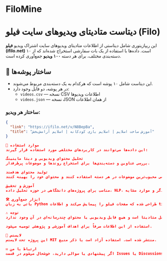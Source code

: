 # FiloMine
# دیتاست متادیتای ویدیوهای سایت فیلو (Filo)

این ریپازیتوری شامل دیتاستی از اطلاعات متادیتای ویدیوهای سایت اشتراک ویدیو **فیلو (ifilo.net)** است. داده‌ها با استفاده از یک بات سفارشی استخراج شده‌اند که از ۱۰ دسته‌بندی مختلف، برای هر دسته **۱۰۰ ویدیو** جمع‌آوری کرده است.

## 📂 ساختار پوشه‌ها

- این دیتاست شامل ۱۰ پوشه است که هرکدام به یک دسته‌بندی مربوط می‌شوند.
- در هر پوشه، دو فایل وجود دارد:
  - `videos.csv` — نسخه CSV اطلاعات ویدیوها
  - `videos.json` — نسخه JSON از همان اطلاعات

### ساختار هر ویدیو:

```json
{
  "link": "https://ifilo.net/v/N8BepBa",
  "title": "آموزش ساخت اسلایم | اسلایم بازی کودکانه | اسلایم آرامش‌بخش"
}

🎯 موارد استفاده
این داده‌ها می‌توانند در کاربردهای مختلفی مورد استفاده قرار گیرند:

تحلیل محتوای ویدیویی و دیتا ماینینگ
بررسی عناوین و دسته‌بندی‌ها برای استخراج روندها و موضوعات پرطرفدار.

تولید محتوای هدفمند
آپلودکنندگان فیلو می‌توانند از این اطلاعات برای بررسی محبوب‌ترین موضوعات در هر دسته استفاده کنند و محتوای خود را بهینه کنند.

آموزش و تحقیق
مناسب برای پروژه‌های دانشگاهی در حوزه تحلیل داده، NLP، سیستم‌های پیشنهادگر و موارد مشابه.

🛠️ ابزار جمع‌آوری
باتی به زبان Python طراحی شده که صفحات فیلو را پیمایش می‌کند و اطلاعات title و link ویدیوها را استخراج می‌کند. اطلاعات مربوط به پیاده‌سازی آن (در صورت انتشار) در این ریپازیتوری یا ریپازیتوری جداگانه‌ای قرار خواهد گرفت.

⚠️ توجه
این دیتاست فقط شامل متادیتا است و هیچ فایل ویدیویی یا محتوای چندرسانه‌ای در آن وجود ندارد.

استفاده از این اطلاعات صرفاً برای اهداف آموزشی و پژوهشی توصیه می‌شود.

📄 لایسنس
این پروژه تحت لایسنس MIT منتشر شده است. استفاده آزاد است با ذکر منبع.

✉️ ارتباط با من
اگر پیشنهادی یا سوالی دارید، خوشحال می‌شوم در قسمت Issues یا Discussions گیت‌هاب در ارتباط باشیم.

